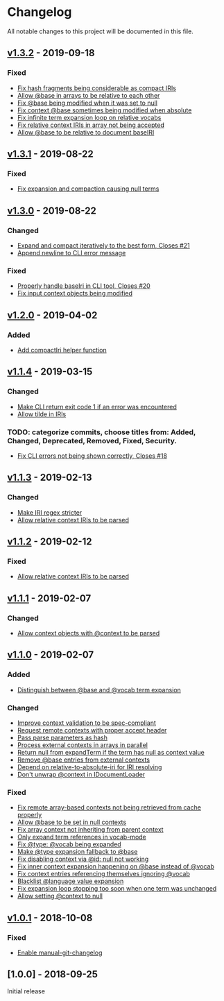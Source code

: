 # Changelog
All notable changes to this project will be documented in this file.

<a name="v1.3.2"></a>
## [v1.3.2](https://github.com/rubensworks/jsonld-context-parser.js/compare/v1.3.1...v1.3.2) - 2019-09-18

### Fixed
* [Fix hash fragments being considerable as compact IRIs](https://github.com/rubensworks/jsonld-context-parser.js/commit/9712a9dc609278ba970d1a9064f6627616980c0e)
* [Allow @base in arrays to be relative to each other](https://github.com/rubensworks/jsonld-context-parser.js/commit/72ada1f1df454e70039a90aa8ba20718e2724f3f)
* [Fix @base being modified when it was set to null](https://github.com/rubensworks/jsonld-context-parser.js/commit/e6e2705b31d71b561800c11076ec45b93df9c978)
* [Fix context @base sometimes being modified when absolute](https://github.com/rubensworks/jsonld-context-parser.js/commit/18ae49ae72af91bb2e9ed363598eeca5d6e382b4)
* [Fix infinite term expansion loop on relative vocabs](https://github.com/rubensworks/jsonld-context-parser.js/commit/ca670366102855e7649689ff3471148ae754f30d)
* [Fix relative context IRIs in array not being accepted](https://github.com/rubensworks/jsonld-context-parser.js/commit/19d82699dbccb3d807094cd49178dfe2f6c1a727)
* [Allow @base to be relative to document baseIRI](https://github.com/rubensworks/jsonld-context-parser.js/commit/f65d12721fe42ed1dd6ae8c14e770402654bbc94)

<a name="v1.3.1"></a>
## [v1.3.1](https://github.com/rubensworks/jsonld-context-parser.js/compare/v1.3.0...v1.3.1) - 2019-08-22

### Fixed
* [Fix expansion and compaction causing null terms](https://github.com/rubensworks/jsonld-context-parser.js/commit/0b6ac3ea9d9f519a4329e0528e41292b869f435c)

<a name="v1.3.0"></a>
## [v1.3.0](https://github.com/rubensworks/jsonld-context-parser.js/compare/v1.2.0...v1.3.0) - 2019-08-22

### Changed
* [Expand and compact iteratively to the best form, Closes #21](https://github.com/rubensworks/jsonld-context-parser.js/commit/50e945d57cee2717a42179af2e40e7aa1ce33053)
* [Append newline to CLI error message](https://github.com/rubensworks/jsonld-context-parser.js/commit/f2d2c91a91610003db2bb5fbb38b75d57cc1893d)

### Fixed
* [Properly handle baseIri in CLI tool, Closes #20](https://github.com/rubensworks/jsonld-context-parser.js/commit/540e72d23f3571a0d89ce3a351e43f16a2b5f6cd)
* [Fix input context objects being modified](https://github.com/rubensworks/jsonld-context-parser.js/commit/de369b8f859308f427ef11e183c8bc92b43642e3)

<a name="v1.2.0"></a>
## [v1.2.0](https://github.com/rubensworks/jsonld-context-parser.js/compare/v1.1.4...v1.2.0) - 2019-04-02

### Added
* [Add compactIri helper function](https://github.com/rubensworks/jsonld-context-parser.js/commit/b350541e8052679ef72d62c3798d4a379c771b97)

<a name="v1.1.4"></a>
## [v1.1.4](https://github.com/rubensworks/jsonld-context-parser.js/compare/v1.1.3...v1.1.4) - 2019-03-15

### Changed
* [Make CLI return exit code 1 if an error was encountered](https://github.com/rubensworks/jsonld-context-parser.js/commit/75e4961cba271beb74cf2f77bfd43b4dd589a2b7)
* [Allow tilde in IRIs](https://github.com/rubensworks/jsonld-context-parser.js/commit/9637ebf26de7690f32aab4fc468c22cf5395e417)

### TODO: categorize commits, choose titles from: Added, Changed, Deprecated, Removed, Fixed, Security.
* [Fix CLI errors not being shown correctly, Closes #18](https://github.com/rubensworks/jsonld-context-parser.js/commit/f8dea3592adf710e50c5ac0df334db327cca7433)

<a name="v1.1.3"></a>
## [v1.1.3](https://github.com/rubensworks/jsonld-context-parser.js/compare/v1.1.1...v1.1.3) - 2019-02-13

### Changed
* [Make IRI regex stricter](https://github.com/rubensworks/jsonld-context-parser.js/commit/253986cab9488bcfabdeb53f43353a1170123335)
* [Allow relative context IRIs to be parsed](https://github.com/rubensworks/jsonld-context-parser.js/commit/5754b4b388f7b25f4832c3812d63ff3385ab42ad)

<a name="v1.1.2"></a>
## [v1.1.2](https://github.com/rubensworks/jsonld-context-parser.js/compare/v1.1.1...v1.1.2) - 2019-02-12

### Fixed
* [Allow relative context IRIs to be parsed](https://github.com/rubensworks/jsonld-context-parser.js/commit/5ec027de3d3e06f8c70ed0928f750b917becb975)

<a name="v1.1.1"></a>
## [v1.1.1](https://github.com/rubensworks/jsonld-context-parser.js/compare/v1.1.0...v1.1.1) - 2019-02-07

### Changed
* [Allow context objects with @context to be parsed](https://github.com/rubensworks/jsonld-context-parser.js/commit/02f70ab76d203899be02931df194cb2aefb32ed7)

<a name="v1.1.0"></a>
## [v1.1.0](https://github.com/rubensworks/jsonld-context-parser.js/compare/v1.0.1...v1.1.0) - 2019-02-07

### Added
* [Distinguish between @base and @vocab term expansion](https://github.com/rubensworks/jsonld-context-parser.js/commit/acec95004c0ba93ea547e9af5fd6723d7424abc5)

### Changed
* [Improve context validation to be spec-compliant](https://github.com/rubensworks/jsonld-context-parser.js/commit/c0a7716cb50b8d1933f10bcc7c904606b064b72e)
* [Request remote contexts with proper accept header](https://github.com/rubensworks/jsonld-context-parser.js/commit/2ea1863a428652b93e1545b8d733aca9748235a7)
* [Pass parse parameters as hash](https://github.com/rubensworks/jsonld-context-parser.js/commit/dc51cf146236f39de491bfe4aa4ba78fb190a282)
* [Process external contexts in arrays in parallel](https://github.com/rubensworks/jsonld-context-parser.js/commit/483050a55e438e81c91984102de7ef03e5a1a00a)
* [Return null from expandTerm if the term has null as context value](https://github.com/rubensworks/jsonld-context-parser.js/commit/eab3530f3ba37f67ad7dba8d24ebef4799ba0630)
* [Remove @base entries from external contexts](https://github.com/rubensworks/jsonld-context-parser.js/commit/b737cbee4ceb610c57d9f26b9bf9671b9b7bbdc9)
* [Depend on relative-to-absolute-iri for IRI resolving](https://github.com/rubensworks/jsonld-context-parser.js/commit/18cc011cdbbd3956d8319a01ce44c991cefc5e00)
* [Don't unwrap @context in IDocumentLoader](https://github.com/rubensworks/jsonld-context-parser.js/commit/4f501447beb72f24e1c390e5315850860061fcca)

### Fixed
* [Fix remote array-based contexts not being retrieved from cache properly](https://github.com/rubensworks/jsonld-context-parser.js/commit/52fdc39f808ed2ce6b5c5f18a6fe5b48035310a6)
* [Allow @base to be set in null contexts](https://github.com/rubensworks/jsonld-context-parser.js/commit/f64b08cba61b02d89e6b1d13d6d58b5ce90c086b)
* [Fix array context not inheriting from parent context](https://github.com/rubensworks/jsonld-context-parser.js/commit/fe387bbe19c66608bab6dd6f57eb057808e773c1)
* [Only expand term references in vocab-mode](https://github.com/rubensworks/jsonld-context-parser.js/commit/858aa60386d86d0a76d8f68876f87b4f5d732e54)
* [Fix @type: @vocab being expanded](https://github.com/rubensworks/jsonld-context-parser.js/commit/96e9a1eda4916d00a66743d0a04da5a087fe5790)
* [Make @type expansion fallback to @base](https://github.com/rubensworks/jsonld-context-parser.js/commit/05880ff9f85f986101a2bedae5f88479e19a7efe)
* [Fix disabling context via @id: null not working](https://github.com/rubensworks/jsonld-context-parser.js/commit/6b1a609d58d0fafec58885c75a6ba4b5efc6c456)
* [Fix inner context expansion happening on @base instead of @vocab](https://github.com/rubensworks/jsonld-context-parser.js/commit/ab526933cb006721d02b35a4a88c8224b4b60991)
* [Fix context entries referencing themselves ignoring @vocab](https://github.com/rubensworks/jsonld-context-parser.js/commit/1a8ac8a679b6053b4d2be9e159d7cb2be2de584c)
* [Blacklist @language value expansion](https://github.com/rubensworks/jsonld-context-parser.js/commit/885f44f1964b17266d1330e15162de0efd452b79)
* [Fix expansion loop stopping too soon when one term was unchanged](https://github.com/rubensworks/jsonld-context-parser.js/commit/65ac1b421037e632562c0117c77fb4bd5b091ab5)
* [Allow setting @context to null](https://github.com/rubensworks/jsonld-context-parser.js/commit/c4ea704be84841f127fa854932b7bfc505880add)

<a name="v1.0.1"></a>
## [v1.0.1](https://github.com/rubensworks/jsonld-context-parser.js/compare/v1.0.0...v1.0.1) - 2018-10-08

### Fixed
* [Enable manual-git-changelog](https://github.com/rubensworks/jsonld-context-parser.js/commit/53a48cf6fc8a3e0e5ce87efeaad4b018943648c4)

<a name="1.0.0"></a>
## [1.0.0] - 2018-09-25
Initial release
